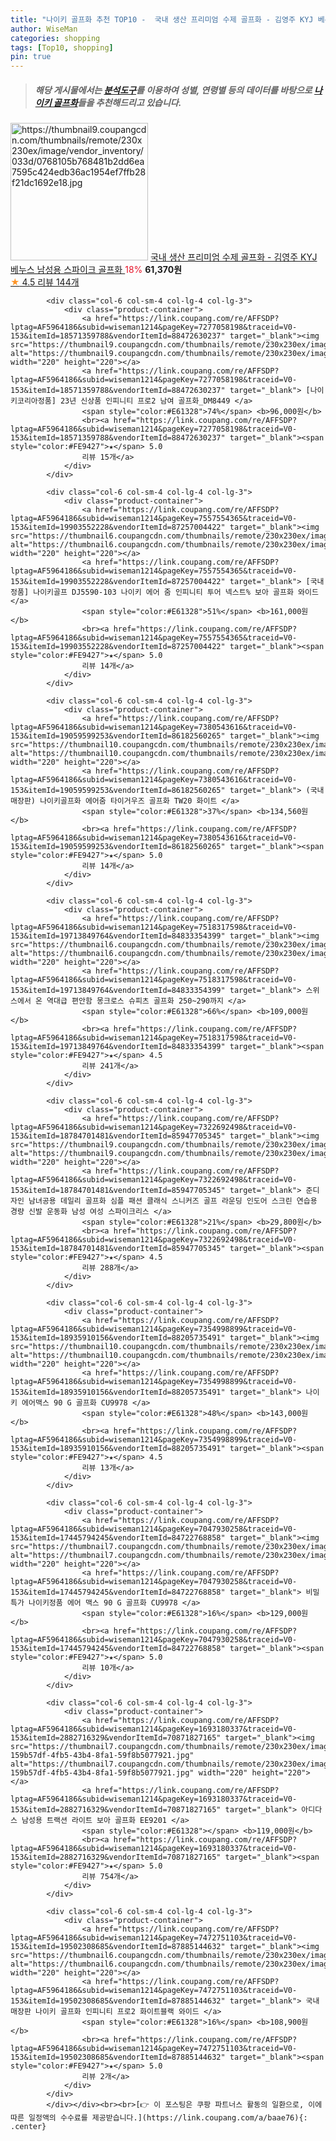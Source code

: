 ```yaml
---
title: "나이키 골프화 추천 TOP10 -  국내 생산 프리미엄 수제 골프화 - 김영주 KYJ 베누스 남성용 스파이크 골프화 "
author: WiseMan
categories: shopping
tags: [Top10, shopping]
pin: true
---
```


> ##### 해당 게시물에서는 [**분석도구**](https://itemscout.io/)를 이용하여 **성별**, **연령별** 등의 데이터를 바탕으로 [**나이키 골프화**](https://link.coupang.com/a/baae76)들을 추천해드리고 있습니다.
<div class="container"><div class="row">
            <div class="col-6 col-sm-4 col-lg-4 col-lg-3">
                <div class="product-container">
                    <a href="https://link.coupang.com/re/AFFSDP?lptag=AF5964186&subid=wiseman1214&pageKey=5504107653&traceid=V0-153&itemId=8559485247&vendorItemId=76016717352" target="_blank"><img src="https://thumbnail9.coupangcdn.com/thumbnails/remote/230x230ex/image/vendor_inventory/033d/0768105b768481b2dd6ea7595c424edb36ac1954ef7ffb28f21dc1692e18.jpg" alt="https://thumbnail9.coupangcdn.com/thumbnails/remote/230x230ex/image/vendor_inventory/033d/0768105b768481b2dd6ea7595c424edb36ac1954ef7ffb28f21dc1692e18.jpg" width="220" height="220"></a>
                    <a href="https://link.coupang.com/re/AFFSDP?lptag=AF5964186&subid=wiseman1214&pageKey=5504107653&traceid=V0-153&itemId=8559485247&vendorItemId=76016717352" target="_blank"> 국내 생산 프리미엄 수제 골프화 - 김영주 KYJ 베누스 남성용 스파이크 골프화 </a>
                    <span style="color:#E61328">18%</span> <b>61,370원</b>
                    <br><a href="https://link.coupang.com/re/AFFSDP?lptag=AF5964186&subid=wiseman1214&pageKey=5504107653&traceid=V0-153&itemId=8559485247&vendorItemId=76016717352" target="_blank"><span style="color:#FE9427">★</span> 4.5
                    리뷰 144개</a>
                </div>
            </div>
            
            <div class="col-6 col-sm-4 col-lg-4 col-lg-3">
                <div class="product-container">
                    <a href="https://link.coupang.com/re/AFFSDP?lptag=AF5964186&subid=wiseman1214&pageKey=7277058198&traceid=V0-153&itemId=18571359788&vendorItemId=88472630237" target="_blank"><img src="https://thumbnail9.coupangcdn.com/thumbnails/remote/230x230ex/image/vendor_inventory/2cc7/842126859e971ea836ac7b041fe0e2bb2073eb38f00b5f2988e325d76407.jpg" alt="https://thumbnail9.coupangcdn.com/thumbnails/remote/230x230ex/image/vendor_inventory/2cc7/842126859e971ea836ac7b041fe0e2bb2073eb38f00b5f2988e325d76407.jpg" width="220" height="220"></a>
                    <a href="https://link.coupang.com/re/AFFSDP?lptag=AF5964186&subid=wiseman1214&pageKey=7277058198&traceid=V0-153&itemId=18571359788&vendorItemId=88472630237" target="_blank"> [나이키코리아정품] 23년 신상품 인피니티 프로2 남여 골프화_DM8449 </a>
                    <span style="color:#E61328">74%</span> <b>96,000원</b>
                    <br><a href="https://link.coupang.com/re/AFFSDP?lptag=AF5964186&subid=wiseman1214&pageKey=7277058198&traceid=V0-153&itemId=18571359788&vendorItemId=88472630237" target="_blank"><span style="color:#FE9427">★</span> 5.0
                    리뷰 15개</a>
                </div>
            </div>
            
            <div class="col-6 col-sm-4 col-lg-4 col-lg-3">
                <div class="product-container">
                    <a href="https://link.coupang.com/re/AFFSDP?lptag=AF5964186&subid=wiseman1214&pageKey=7557554365&traceid=V0-153&itemId=19903552228&vendorItemId=87257004422" target="_blank"><img src="https://thumbnail6.coupangcdn.com/thumbnails/remote/230x230ex/image/vendor_inventory/e2d4/9231dcd303b9e37a2700f8cc834f33e954d709c637908896a8b32768c330.JPG" alt="https://thumbnail6.coupangcdn.com/thumbnails/remote/230x230ex/image/vendor_inventory/e2d4/9231dcd303b9e37a2700f8cc834f33e954d709c637908896a8b32768c330.JPG" width="220" height="220"></a>
                    <a href="https://link.coupang.com/re/AFFSDP?lptag=AF5964186&subid=wiseman1214&pageKey=7557554365&traceid=V0-153&itemId=19903552228&vendorItemId=87257004422" target="_blank"> [국내정품] 나이키골프 DJ5590-103 나이키 에어 줌 인피니티 투어 넥스트% 보아 골프화 와이드 </a>
                    <span style="color:#E61328">51%</span> <b>161,000원</b>
                    <br><a href="https://link.coupang.com/re/AFFSDP?lptag=AF5964186&subid=wiseman1214&pageKey=7557554365&traceid=V0-153&itemId=19903552228&vendorItemId=87257004422" target="_blank"><span style="color:#FE9427">★</span> 5.0
                    리뷰 14개</a>
                </div>
            </div>
            
            <div class="col-6 col-sm-4 col-lg-4 col-lg-3">
                <div class="product-container">
                    <a href="https://link.coupang.com/re/AFFSDP?lptag=AF5964186&subid=wiseman1214&pageKey=7380543616&traceid=V0-153&itemId=19059599253&vendorItemId=86182560265" target="_blank"><img src="https://thumbnail10.coupangcdn.com/thumbnails/remote/230x230ex/image/vendor_inventory/de09/46fa00ee8074bcf4cf677bd821f75e0ff58c52079187012cd20dbf9cc8bd.png" alt="https://thumbnail10.coupangcdn.com/thumbnails/remote/230x230ex/image/vendor_inventory/de09/46fa00ee8074bcf4cf677bd821f75e0ff58c52079187012cd20dbf9cc8bd.png" width="220" height="220"></a>
                    <a href="https://link.coupang.com/re/AFFSDP?lptag=AF5964186&subid=wiseman1214&pageKey=7380543616&traceid=V0-153&itemId=19059599253&vendorItemId=86182560265" target="_blank"> (국내매장판) 나이키골프화 에어줌 타이거우즈 골프화 TW20 화이트 </a>
                    <span style="color:#E61328">37%</span> <b>134,560원</b>
                    <br><a href="https://link.coupang.com/re/AFFSDP?lptag=AF5964186&subid=wiseman1214&pageKey=7380543616&traceid=V0-153&itemId=19059599253&vendorItemId=86182560265" target="_blank"><span style="color:#FE9427">★</span> 5.0
                    리뷰 14개</a>
                </div>
            </div>
            
            <div class="col-6 col-sm-4 col-lg-4 col-lg-3">
                <div class="product-container">
                    <a href="https://link.coupang.com/re/AFFSDP?lptag=AF5964186&subid=wiseman1214&pageKey=7518317598&traceid=V0-153&itemId=19713849764&vendorItemId=84833354399" target="_blank"><img src="https://thumbnail6.coupangcdn.com/thumbnails/remote/230x230ex/image/vendor_inventory/0cf6/3d3f97ba4f2aa66bf7e5db8d2cfb22b9db2e26edf1c4a4d34093012784a0.jpg" alt="https://thumbnail6.coupangcdn.com/thumbnails/remote/230x230ex/image/vendor_inventory/0cf6/3d3f97ba4f2aa66bf7e5db8d2cfb22b9db2e26edf1c4a4d34093012784a0.jpg" width="220" height="220"></a>
                    <a href="https://link.coupang.com/re/AFFSDP?lptag=AF5964186&subid=wiseman1214&pageKey=7518317598&traceid=V0-153&itemId=19713849764&vendorItemId=84833354399" target="_blank"> 스위스에서 온 역대급 편안함 몽크로스 슈피츠 골프화 250~290까지 </a>
                    <span style="color:#E61328">66%</span> <b>109,000원</b>
                    <br><a href="https://link.coupang.com/re/AFFSDP?lptag=AF5964186&subid=wiseman1214&pageKey=7518317598&traceid=V0-153&itemId=19713849764&vendorItemId=84833354399" target="_blank"><span style="color:#FE9427">★</span> 4.5
                    리뷰 241개</a>
                </div>
            </div>
            
            <div class="col-6 col-sm-4 col-lg-4 col-lg-3">
                <div class="product-container">
                    <a href="https://link.coupang.com/re/AFFSDP?lptag=AF5964186&subid=wiseman1214&pageKey=7322692498&traceid=V0-153&itemId=18784701481&vendorItemId=85947705345" target="_blank"><img src="https://thumbnail9.coupangcdn.com/thumbnails/remote/230x230ex/image/vendor_inventory/c407/7d0d7cb1e53f8694d5098587a1ed6cf32aa7fab07641d76f9d533e36391e.jpg" alt="https://thumbnail9.coupangcdn.com/thumbnails/remote/230x230ex/image/vendor_inventory/c407/7d0d7cb1e53f8694d5098587a1ed6cf32aa7fab07641d76f9d533e36391e.jpg" width="220" height="220"></a>
                    <a href="https://link.coupang.com/re/AFFSDP?lptag=AF5964186&subid=wiseman1214&pageKey=7322692498&traceid=V0-153&itemId=18784701481&vendorItemId=85947705345" target="_blank"> 준디자인 남녀공용 데일리 골프화 심플 패션 클래식 스니커즈 골프 라운딩 인도어 스크린 연습용 경량 신발 운동화 남성 여성 스파이크리스 </a>
                    <span style="color:#E61328">21%</span> <b>29,800원</b>
                    <br><a href="https://link.coupang.com/re/AFFSDP?lptag=AF5964186&subid=wiseman1214&pageKey=7322692498&traceid=V0-153&itemId=18784701481&vendorItemId=85947705345" target="_blank"><span style="color:#FE9427">★</span> 4.5
                    리뷰 288개</a>
                </div>
            </div>
            
            <div class="col-6 col-sm-4 col-lg-4 col-lg-3">
                <div class="product-container">
                    <a href="https://link.coupang.com/re/AFFSDP?lptag=AF5964186&subid=wiseman1214&pageKey=7354998899&traceid=V0-153&itemId=18935910156&vendorItemId=88205735491" target="_blank"><img src="https://thumbnail10.coupangcdn.com/thumbnails/remote/230x230ex/image/vendor_inventory/4e3b/b672ad3866b365e1909bc3c4f5649f49d27689882ab6846b3338ed8d7daf.png" alt="https://thumbnail10.coupangcdn.com/thumbnails/remote/230x230ex/image/vendor_inventory/4e3b/b672ad3866b365e1909bc3c4f5649f49d27689882ab6846b3338ed8d7daf.png" width="220" height="220"></a>
                    <a href="https://link.coupang.com/re/AFFSDP?lptag=AF5964186&subid=wiseman1214&pageKey=7354998899&traceid=V0-153&itemId=18935910156&vendorItemId=88205735491" target="_blank"> 나이키 에어맥스 90 G 골프화 CU9978 </a>
                    <span style="color:#E61328">48%</span> <b>143,000원</b>
                    <br><a href="https://link.coupang.com/re/AFFSDP?lptag=AF5964186&subid=wiseman1214&pageKey=7354998899&traceid=V0-153&itemId=18935910156&vendorItemId=88205735491" target="_blank"><span style="color:#FE9427">★</span> 4.5
                    리뷰 13개</a>
                </div>
            </div>
            
            <div class="col-6 col-sm-4 col-lg-4 col-lg-3">
                <div class="product-container">
                    <a href="https://link.coupang.com/re/AFFSDP?lptag=AF5964186&subid=wiseman1214&pageKey=7047930258&traceid=V0-153&itemId=17445794245&vendorItemId=84722768858" target="_blank"><img src="https://thumbnail7.coupangcdn.com/thumbnails/remote/230x230ex/image/vendor_inventory/f80c/f91de8aaf88b92349af4314f455f8fae270832911aa8180040e4845c6b30.jpg" alt="https://thumbnail7.coupangcdn.com/thumbnails/remote/230x230ex/image/vendor_inventory/f80c/f91de8aaf88b92349af4314f455f8fae270832911aa8180040e4845c6b30.jpg" width="220" height="220"></a>
                    <a href="https://link.coupang.com/re/AFFSDP?lptag=AF5964186&subid=wiseman1214&pageKey=7047930258&traceid=V0-153&itemId=17445794245&vendorItemId=84722768858" target="_blank"> 비밀특가 나이키정품 에어 맥스 90 G 골프화 CU9978 </a>
                    <span style="color:#E61328">16%</span> <b>129,000원</b>
                    <br><a href="https://link.coupang.com/re/AFFSDP?lptag=AF5964186&subid=wiseman1214&pageKey=7047930258&traceid=V0-153&itemId=17445794245&vendorItemId=84722768858" target="_blank"><span style="color:#FE9427">★</span> 5.0
                    리뷰 10개</a>
                </div>
            </div>
            
            <div class="col-6 col-sm-4 col-lg-4 col-lg-3">
                <div class="product-container">
                    <a href="https://link.coupang.com/re/AFFSDP?lptag=AF5964186&subid=wiseman1214&pageKey=1693180337&traceid=V0-153&itemId=2882716329&vendorItemId=70871827165" target="_blank"><img src="https://thumbnail7.coupangcdn.com/thumbnails/remote/230x230ex/image/retail/images/3821672939263770-159b57df-4fb5-43b4-8fa1-59f8b5077921.jpg" alt="https://thumbnail7.coupangcdn.com/thumbnails/remote/230x230ex/image/retail/images/3821672939263770-159b57df-4fb5-43b4-8fa1-59f8b5077921.jpg" width="220" height="220"></a>
                    <a href="https://link.coupang.com/re/AFFSDP?lptag=AF5964186&subid=wiseman1214&pageKey=1693180337&traceid=V0-153&itemId=2882716329&vendorItemId=70871827165" target="_blank"> 아디다스 남성용 트랙션 라이트 보아 골프화 EE9201 </a>
                    <span style="color:#E61328"></span> <b>119,000원</b>
                    <br><a href="https://link.coupang.com/re/AFFSDP?lptag=AF5964186&subid=wiseman1214&pageKey=1693180337&traceid=V0-153&itemId=2882716329&vendorItemId=70871827165" target="_blank"><span style="color:#FE9427">★</span> 5.0
                    리뷰 754개</a>
                </div>
            </div>
            
            <div class="col-6 col-sm-4 col-lg-4 col-lg-3">
                <div class="product-container">
                    <a href="https://link.coupang.com/re/AFFSDP?lptag=AF5964186&subid=wiseman1214&pageKey=7472751103&traceid=V0-153&itemId=19502308685&vendorItemId=87885144632" target="_blank"><img src="https://thumbnail6.coupangcdn.com/thumbnails/remote/230x230ex/image/vendor_inventory/59c6/4e920b5df4f398e0bdb6a8046d99d8df1bf617f982445177803a0e12d12d.jpg" alt="https://thumbnail6.coupangcdn.com/thumbnails/remote/230x230ex/image/vendor_inventory/59c6/4e920b5df4f398e0bdb6a8046d99d8df1bf617f982445177803a0e12d12d.jpg" width="220" height="220"></a>
                    <a href="https://link.coupang.com/re/AFFSDP?lptag=AF5964186&subid=wiseman1214&pageKey=7472751103&traceid=V0-153&itemId=19502308685&vendorItemId=87885144632" target="_blank"> 국내매장판 나이키 골프화 인피니티 프로2 화이트블랙 와이드 </a>
                    <span style="color:#E61328">16%</span> <b>108,900원</b>
                    <br><a href="https://link.coupang.com/re/AFFSDP?lptag=AF5964186&subid=wiseman1214&pageKey=7472751103&traceid=V0-153&itemId=19502308685&vendorItemId=87885144632" target="_blank"><span style="color:#FE9427">★</span> 5.0
                    리뷰 2개</a>
                </div>
            </div>
            </div></div><br><br>[👉 이 포스팅은 쿠팡 파트너스 활동의 일환으로, 이에 따른 일정액의 수수료를 제공받습니다.](https://link.coupang.com/a/baae76){: .center}